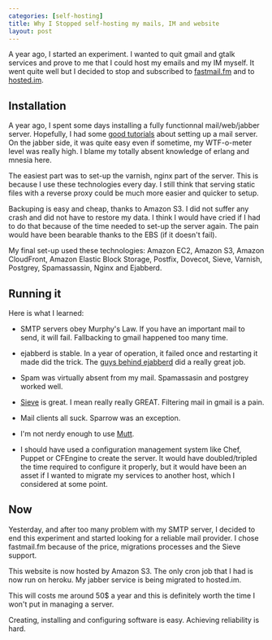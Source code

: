 ```yaml
---
categories: [self-hosting]
title: Why I Stopped self-hosting my mails, IM and website
layout: post
---
```


A year ago, I started an experiment. I wanted to quit gmail and gtalk
services and prove to me that I could host my emails and my IM myself.
It went quite well but I decided to stop and subscribed to
[fastmail.fm](http://fastmail.fm) and to [hosted.im](http://hosted.im).

## Installation

A year ago, I spent some days installing a fully functionnal
mail/web/jabber server. Hopefully, I had some [good
tutorials](http://flurdy.com/docs/postfix/) about setting up a mail
server. On the jabber side, it was quite easy even if sometime, my
WTF-o-meter level was really high. I blame my totally absent knowledge
of erlang and mnesia here.

The easiest part was to set-up the varnish, nginx part of the server.
This is because I use these technologies every day. I still think that
serving static files with a reverse proxy could be much more easier and
quicker to setup.

Backuping is easy and cheap, thanks to Amazon S3. I did not suffer any
crash and did not have to restore my data. I think I would have cried if
I had to do that because of the time needed to set-up the server again.
The pain would have been bearable thanks to the EBS (if it doesn't
fail).

My final set-up used these technologies: Amazon EC2, Amazon S3, Amazon
CloudFront, Amazon Elastic Block Storage, Postfix, Dovecot, Sieve,
Varnish, Postgrey, Spamassassin, Nginx and Ejabberd.

## Running it

Here is what I learned:

-   SMTP servers obey Murphy's Law. If you have an important mail to
    send, it will fail. Fallbacking to gmail happened too many time.

-   ejabberd is stable. In a year of operation, it failed once and
    restarting it made did the trick. The [guys behind
    ejabberd](http://www.process-one.net/en/) did a really great job.

-   Spam was virtually absent from my mail. Spamassasin and postgrey
    worked well.

-   [Sieve](http://en.wikipedia.org/wiki/Sieve_%28mail_filtering_language%29)
    is great. I mean really really GREAT. Filtering mail in gmail is a
    pain.

-   Mail clients all suck. Sparrow was an exception.

-   I'm not nerdy enough to use [Mutt](http://www.mutt.org/).

-   I should have used a configuration management system like Chef,
    Puppet or CFEngine to create the server. It would have
    doubled/tripled the time required to configure it properly, but it
    would have been an asset if I wanted to migrate my services to
    another host, which I considered at some point.

## Now

Yesterday, and after too many problem with my SMTP server, I decided to
end this experiment and started looking for a reliable mail provider. I
chose fastmail.fm because of the price, migrations processes and the
Sieve support.

This website is now hosted by Amazon S3. The only cron job that I had is
now run on heroku. My jabber service is being migrated to hosted.im.

This will costs me around 50\$ a year and this is definitely worth the
time I won't put in managing a server.

Creating, installing and configuring software is easy. Achieving
reliability is hard.
